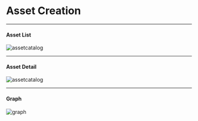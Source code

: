 # Asset Creation

------

#### Asset List

![assetcatalog](./slides/imgs/04-assetcatalog-list.png)

------

#### Asset Detail

![assetcatalog](./slides/imgs/04-assetcatalog-detail.png)

------

#### Graph

![graph](./slides/imgs/04-graph.png)
